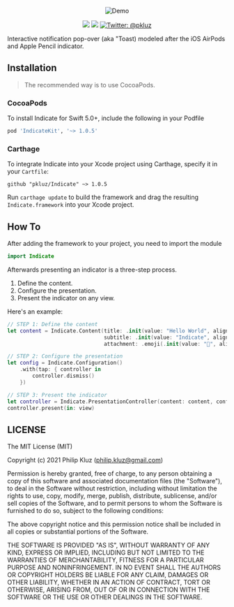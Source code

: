 <p align="center">
    <img src="https://github.com/pkluz/Indicate/blob/master/Example/Resources/demo.gif?raw=true" alt="Demo" />
</p>

<p align="center">
    <img src="https://img.shields.io/badge/iOS-12+-blue.svg" />
    <img src="https://img.shields.io/badge/Swift-5.0+-brightgreen.svg" />
    <a href="https://twitter.com/pkluz">
        <img src="https://img.shields.io/badge/Contact-@pkluz-lightgrey.svg?style=flat" alt="Twitter: @pkluz" />
    </a>
</p>

Interactive notification pop-over (aka "Toast) modeled after the iOS AirPods and Apple Pencil indicator.

## Installation

> The recommended way is to use CocoaPods.

### CocoaPods

To install Indicate for Swift 5.0+, include the following in your Podfile

```ruby
pod 'IndicateKit', '~> 1.0.5'
```

### Carthage

To integrate Indicate into your Xcode project using Carthage, specify it in your `Cartfile`:

```ogdl
github "pkluz/Indicate" ~> 1.0.5
```

Run `carthage update` to build the framework and drag the resulting `Indicate.framework` into your Xcode project.

## How To

After adding the framework to your project, you need to import the module
```swift
import Indicate
```

Afterwards presenting an indicator is a three-step process.

1. Define the content.
2. Configure the presentation.
3. Present the indicator on any view.

Here's an example:

```swift
// STEP 1: Define the content
let content = Indicate.Content(title: .init(value: "Hello World", alignment: .natural),
                               subtitle: .init(value: "Indicate", alignment: .natural),
                               attachment: .emoji(.init(value: "🌼", alignment: .natural)))

// STEP 2: Configure the presentation
let config = Indicate.Configuration()
    .with(tap: { controller in
        controller.dismiss()
    })

// STEP 3: Present the indicator
let controller = Indicate.PresentationController(content: content, configuration: config)
controller.present(in: view)
```

## LICENSE

The MIT License (MIT)

Copyright (c) 2021 Philip Kluz (philip.kluz@gmail.com)

Permission is hereby granted, free of charge, to any person obtaining a copy of this software and associated documentation files (the "Software"), to deal in the Software without restriction, including without limitation the rights to use, copy, modify, merge, publish, distribute, sublicense, and/or sell copies of the Software, and to permit persons to whom the Software is furnished to do so, subject to the following conditions:

The above copyright notice and this permission notice shall be included in all copies or substantial portions of the Software.

THE SOFTWARE IS PROVIDED "AS IS", WITHOUT WARRANTY OF ANY KIND, EXPRESS OR IMPLIED, INCLUDING BUT NOT LIMITED TO THE WARRANTIES OF MERCHANTABILITY, FITNESS FOR A PARTICULAR PURPOSE AND NONINFRINGEMENT. IN NO EVENT SHALL THE AUTHORS OR COPYRIGHT HOLDERS BE LIABLE FOR ANY CLAIM, DAMAGES OR OTHER LIABILITY, WHETHER IN AN ACTION OF CONTRACT, TORT OR OTHERWISE, ARISING FROM, OUT OF OR IN CONNECTION WITH THE SOFTWARE OR THE USE OR OTHER DEALINGS IN THE SOFTWARE.
